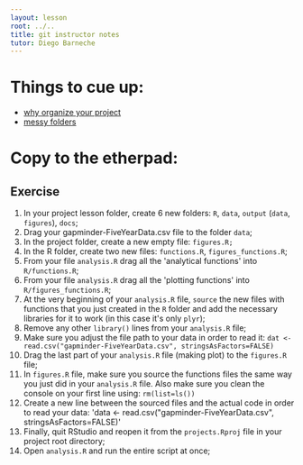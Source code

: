```yaml
---
layout: lesson
root: ../..
title: git instructor notes
tutor: Diego Barneche
---
```


# Things to cue up:

* [why organize your project](https://twitter.com/vsbuffalo/statuses/323638476153167872)  
* [messy folders](http://nicercode.github.io/2014-02-13-UNSW/lessons/30-projects/bad_layout.png)    

# Copy to the etherpad:

## Exercise
1. In your project lesson folder, create 6 new folders: `R`, `data`, `output` (`data`, `figures`), `docs`;  
2. Drag your gapminder-FiveYearData.csv file to the folder `data`;  
3. In the project folder, create a new empty file: `figures.R;`  
4. In the R folder, create two new files: `functions.R`, `figures_functions.R`;  
5. From your file `analysis.R` drag all the 'analytical functions' into `R/functions.R`;  
6. From your file `analysis.R` drag all the 'plotting functions' into `R/figures_functions.R`;  
7. At the very beginning of your `analysis.R` file, `source` the new files with functions that you just created in the `R` folder and add the necessary libraries for it to work (in this case it's only `plyr`);  
8. Remove any other `library()` lines from your `analysis.R` file;  
9. Make sure you adjust the file path to your data in order to read it: `dat <- read.csv("gapminder-FiveYearData.csv", stringsAsFactors=FALSE)`
9. Drag the last part of your `analysis.R` file (making plot) to the `figures.R` file;  
10. In `figures.R` file, make sure you source the functions files the same way you just did in your `analysis.R` file. Also make sure you clean the console on your first line using: `rm(list=ls())`
11. Create a new line between the sourced files and the actual code in order to read your data: 'data <- read.csv("gapminder-FiveYearData.csv", stringsAsFactors=FALSE)'
12. Finally, quit RStudio and reopen it from the `projects.Rproj` file in your project root directory;
13. Open `analysis.R` and run the entire script at once;
